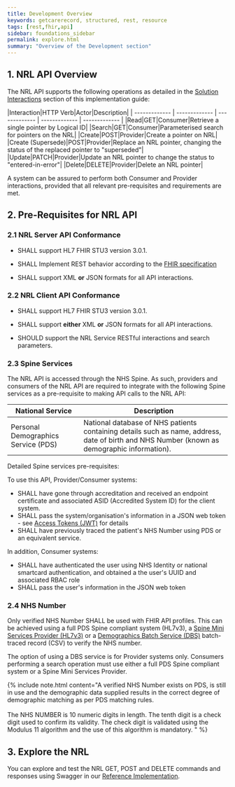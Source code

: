 ```yaml
---
title: Development Overview
keywords: getcarerecord, structured, rest, resource
tags: [rest,fhir,api]
sidebar: foundations_sidebar
permalink: explore.html
summary: "Overview of the Development section"
---
```


## 1. NRL API Overview ##

The NRL API supports the following operations as detailed in the [Solution Interactions](overview_interactions.html) section of this implementation guide:

|Interaction|HTTP Verb|Actor|Description|
| ------------- | ------------- | ------------- | ------------- | ------------- | 
|Read|GET|Consumer|Retrieve a single pointer by Logical ID|
|Search|GET|Consumer|Parameterised search for pointers on the NRL|
|Create|POST|Provider|Create a pointer on NRL|
|Create (Supersede)|POST|Provider|Replace an NRL pointer, changing the status of the replaced pointer to "superseded"|
|Update|PATCH|Provider|Update an NRL pointer to change the status to "entered-in-error"|
|Delete|DELETE|Provider|Delete an NRL pointer|

A system can be assured to perform both Consumer and Provider interactions, provided that all relevant pre-requisites and requirements are met. 

## 2. Pre-Requisites for NRL API ##

### 2.1 NRL Server API Conformance ###

- SHALL support HL7 FHIR STU3 version 3.0.1.

- SHALL Implement REST behavior according to the [FHIR specification](http://www.hl7.org/fhir/STU3/http.html)

- SHALL support XML **or** JSON formats for all API interactions.

### 2.2 NRL Client API Conformance ###

- SHALL support HL7 FHIR STU3 version 3.0.1.

- SHALL support **either** XML **or** JSON formats for all API interactions.

- SHOULD support the NRL Service RESTful interactions and search parameters.


### 2.3 Spine Services ###

The NRL API is accessed through the NHS Spine. As such, providers and consumers of the NRL API are required to integrate with the following Spine services as a pre-requisite to making API calls to the NRL API:


|National Service|Description|
| ------------- | ------------- |
|Personal Demographics Service (PDS)|National database of NHS patients containing details such as name, address, date of birth and NHS Number (known as demographic information).|

Detailed Spine services pre-requisites:

To use this API, Provider/Consumer systems:

- SHALL have gone through accreditation and received an endpoint certificate and associated ASID (Accredited System ID) for the client system.
- SHALL pass the system/organisation's information in a JSON web token - see [Access Tokens (JWT)](integration_access_tokens_JWT.html) for details
- SHALL have previously traced the patient's NHS Number using PDS or an equivalent service.

In addition, Consumer systems:
- SHALL have authenticated the user using NHS Identity or national smartcard authentication, and obtained a the user's UUID and associated RBAC role
- SHALL pass the user's information in the JSON web token

### 2.4 NHS Number ###

Only verified NHS Number SHALL be used with FHIR API profiles. This can be achieved using a full PDS Spine compliant system (HL7v3), a [Spine Mini Services Provider (HL7v3)](https://nhsconnect.github.io/spine-smsp/) or a [Demographics Batch Service (DBS)](https://developer.nhs.uk/library/systems/demographic-batch-service-dbs/) batch-traced record (CSV) to verify the NHS number. 

The option of using a DBS service is for Provider systems only. Consumers performing a search operation must use either a full PDS Spine compliant system or a Spine Mini Services Provider. 

{% include note.html content="A verified NHS Number exists on PDS, is still in use and the demographic data supplied results in the correct degree of demographic matching as per PDS matching rules.<br/><br/>The NHS NUMBER is 10 numeric digits in length. The tenth digit is a check digit used to confirm its validity. The check digit is validated using the Modulus 11 algorithm and the use of this algorithm is mandatory. " %}


## 3. Explore the NRL ##

You can explore and test the NRL GET, POST and DELETE commands and responses using Swagger in our [Reference Implementation](https://data.developer.nhs.uk/nrls-ri/index.html).


